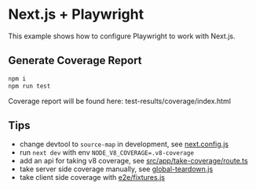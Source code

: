 # Next.js + Playwright

This example shows how to configure Playwright to work with Next.js.

## Generate Coverage Report
```sh
npm i
npm run test
```
Coverage report will be found here: test-results/coverage/index.html

## Tips
- change devtool to `source-map` in development, see [next.config.js](next.config.js)
- run `next dev` with env `NODE_V8_COVERAGE=.v8-coverage`
- add an api for taking v8 coverage, see [src/app/take-coverage/route.ts](src/app/take-coverage/route.ts)
- take server side coverage manually, see [global-teardown.js](global-teardown.js)
- take client side coverage with [e2e/fixtures.js](e2e/fixtures.js)